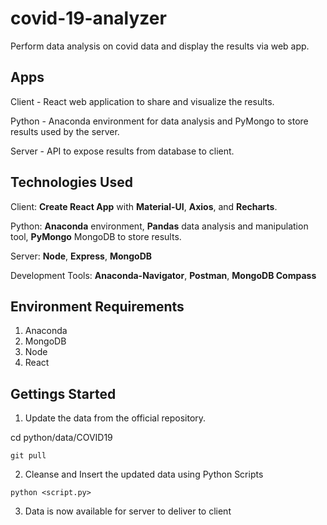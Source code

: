 # covid-19-analyzer

Perform data analysis on covid data and display the results via web app.

## Apps

Client - React web application to share and visualize the results.

Python - Anaconda environment for data analysis and PyMongo to store results used by the server.

Server - API to expose results from database to client.

## Technologies Used

Client: **Create React App** with **Material-UI**, **Axios**, and **Recharts**.

Python: **Anaconda** environment, **Pandas** data analysis and manipulation tool, **PyMongo** MongoDB to store results.

Server: **Node**, **Express**, **MongoDB**

Development Tools: **Anaconda-Navigator**, **Postman**, **MongoDB Compass**

## Environment Requirements

1. Anaconda
2. MongoDB
3. Node
4. React

## Gettings Started

1. Update the data from the official repository.

cd python/data/COVID19

`git pull`

2. Cleanse and Insert the updated data using Python Scripts

`python <script.py>`

3. Data is now available for server to deliver to client
